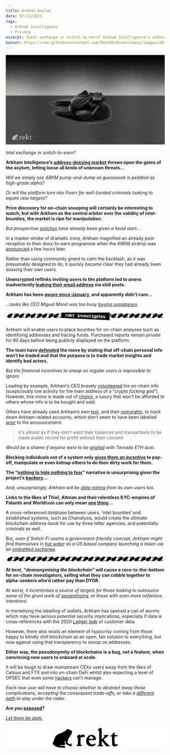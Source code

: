 ```yaml
---
title: Arkham Asylum
date: 07/12/2023
tags:
  - Arkham Intelligence
  - Privacy
excerpt: Intel exchange or snitch-to-earn? Arkham Intelligence’s address-doxxing market throws open the gates of the asylum, letting loose all kinds of unknown threats...
banner: https://raw.githubusercontent.com/RektHQ/Assets/main/images/2023/01/arkham-header.png
---
```


![](https://raw.githubusercontent.com/RektHQ/Assets/main/images/2023/01/arkham-header.png)

_Intel exchange or snitch-to-earn?_

**Arkham Intelligence’s [address-doxxing market](https://twitter.com/ArkhamIntel/status/1678339355314900992) throws open the gates of the asylum, letting loose all kinds of unknown threats...**

_Will we simply see ARKM pump-and-dump as guesswork is peddled as high-grade alpha?_

_Or will the platform turn into Fiverr for well-funded criminals looking to aquire new targets?_

**Price discovery for on-chain snooping will certainly be interesting to watch; but with Arkham as the central arbiter over the validity of intel-bounties, the market is ripe for manipulation.**

_But prospective [snitches](https://twitter.com/lemiscate/status/1678660775735447553) have already been given a head start…_

In a master-stroke of dramatic irony, Arkham magnified an already poor reception to their doxx-to-earn programme when the ARKM airdrop was [announced](https://twitter.com/ArkhamIntel/status/1678422907821887488) a few hours later.

Rather than using community greed to calm the backlash, as it was presumably designed to do, it quickly became clear they had already been doxxing their own users.

**Unencrypted reflinks inviting users to the platform led to anons inadvertently [leaking their email address](https://twitter.com/m4gicpotato/status/1678462447005618176) via shill posts.**

**Arkham has been [aware since January](https://twitter.com/MatsumotoWins/status/1678474443218100229), and apparently didn’t care…**

_…looks like CEO Miguel Morel was too busy [buying sunglasses](https://twitter.com/d_gilz/status/1678498572793413632)._

![](https://raw.githubusercontent.com/RektHQ/Assets/main/images/2021/09/rekt-investigates-linebreak.png)

Arkham will enable users to place bounties for on-chain analyses such as identifying addresses and tracing funds. Purchased reports remain private for 90 days before being publicly displayed on the platform.

**The team have [defended](https://twitter.com/ArkhamIntel/status/1678761742082662401/) the move by stating that off-chain personal info won’t be traded and that the purpose is to trade market insights and identify bad actors.**

_But the financial incentives to snoop on regular users is impossible to ignore._

Leading by example, Arkham’s CEO bravely [volunteered](https://twitter.com/RealMiguelMorel/status/1678879226169008128) his on-chain info (suspiciously low activity for the main address of a “_crypto fucking god_”). However, this move is made out of [choice](https://twitter.com/MatMilbury/status/1679027616542498816), a luxury that won’t be afforded to others whose info is to be bought and sold.

Others have already used Arkham’s own [tool](https://twitter.com/SHL0MS/status/1678866661301014530), and their [oversights](https://twitter.com/NFTherder/status/1678824655220535307), to track down Arkham-related accounts, which don’t seem to have been labelled [prior](https://twitter.com/SHL0MS/status/1678860044585119744) to the announcement.

>it's almost as if they don't want their balances and transactions to be made public record for profit without their consent

_Would be a shame if anyone were to be [griefed](https://twitter.com/lemiscate/status/1679123251149041664) with Tornado ETH dust._

**Blocking individuals out of a system only [gives them an incentive](https://twitter.com/tayvano_/status/1678534875920621568) to pay-off, manipulate or even kidnap others to do their dirty work for them.**

**The “[nothing to hide nothing to fear](https://rekt.news/eye-of-the-storm/)” narrative is unsurprising given the project’s [backers](https://twitter.com/safetyth1rd/status/1678652207066124288)…**

_And, unsurprisingly, Arkham will be [data mining](https://twitter.com/adamscochran/status/1678497072180260864) from its own users too._

**Links to the likes of Thiel, Altman and their relentless KYC-empires of Palantir and Worldcoin can only mean [one thing](https://twitter.com/eking0x/status/1678892599866716161)…**

A cross-referenced database between users, ‘intel bounties’ and established systems, such as Chainalysis, would create the ultimate blockchain address-book for use by three letter agencies, and potentially criminals as well.

_But, even if Snitch-Fi seems a government-friendly concept, Arkham might find themselves in [hot water](https://twitter.com/nic__carter/status/1678404828056236032) as a US based company launching a token via an [embattled exchange](https://rekt.news/grudgematch-sec/)._

![](https://raw.githubusercontent.com/RektHQ/Assets/main/images/2021/03/rekt-linebreak.png)

**At best, “_deanonymising the blockchain_” will cause a race-to-the-bottom for on-chain investigators, selling what they can cobble together to alpha-seekers who’d rather pay than DYOR.**

_At worst, it incentivises a source of targets for those looking to outsource some of the grunt work of [spearphising](https://rekt.news/big-phish/), or those with even more nefarious intentions._

In monetising the labelling of wallets, Arkham has opened a can of worms which may have serious potential security implications, especially if data is cross-references with the 2020 [Ledger leak](https://rekt.news/ledger-rekt/) of customer data.

However, there also exists an element of hypocrisy coming from those happy to blindly shill blockchain as an open, fair solution to everything, but now against using that transparency to snoop on addresses.

**Either way, the pseudonymity of blockchains is a bug, not a feature, when convincing new users to onboard at scale.**

It will be tough to draw mainstream CEXs users away from the likes of Celsius and FTX and into on-chain DeFi whilst also expecting a level of OPSEC that even some [hackers](https://rekt.news/indexed-finance-rekt/) can’t manage.

_Each new user will have to choose whether to abstract away these complications, accepting the consequent trade-offs, or take a [different path](https://twitter.com/miroyato/status/1678577285178306564) to stay under the radar._

**Are _you_  [exposed](https://twitter.com/adamscochran/status/1678448583241093120)?**

_[Let there be dark.](https://www.youtube.com/watch?v=QA3YZVDUN5s)_

![](https://raw.githubusercontent.com/RektHQ/Assets/main/images/2021/08/rekt-outline-conc.png)
